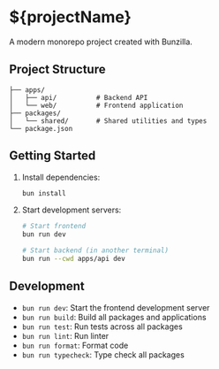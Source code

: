 # ${projectName}

A modern monorepo project created with Bunzilla.

## Project Structure

```
├── apps/
│   ├── api/          # Backend API
│   └── web/          # Frontend application
├── packages/
│   └── shared/       # Shared utilities and types
└── package.json
```

## Getting Started

1. Install dependencies:
   ```bash
   bun install
   ```

2. Start development servers:
   ```bash
   # Start frontend
   bun run dev

   # Start backend (in another terminal)
   bun run --cwd apps/api dev
   ```

## Development

- `bun run dev`: Start the frontend development server
- `bun run build`: Build all packages and applications
- `bun run test`: Run tests across all packages
- `bun run lint`: Run linter
- `bun run format`: Format code
- `bun run typecheck`: Type check all packages
